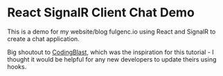# React SignalR Client Chat Demo

This is a demo for my website/blog fulgenc.io using React and SignalR to create a chat application.

Big shoutout to [CodingBlast](https://codingblast.com/asp-net-core-signalr-chat-react/), which was the inspiration for this tutorial - I thought it would be helpful for any new developers to update theirs using hooks.